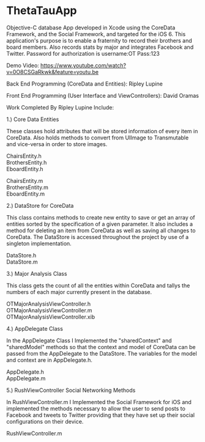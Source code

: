 ThetaTauApp
===========

Objective-C database App developed in Xcode using the CoreData Framework, and the Social Framework, and targeted for the iOS 6. This application's purpose is to enable a fraternity to record their brothers and board members. Also records stats by major and integrates Facebook and Twitter. Password for authorization is username:OT Pass:123

Demo Video: https://www.youtube.com/watch?v=0O8CSGaRkwk&feature=youtu.be

Back End Programming (CoreData and Entities): Ripley Lupine

Front End Programming (User Interface and ViewControllers): David Oramas

Work Completed By Ripley Lupine Include:

1.) Core Data Entities

These classes hold attributes that will be stored information of every item in CoreData. 
Also holds methods to convert from UIImage to Transmutable and vice-versa in order to store images.

ChairsEntity.h   
BrothersEntity.h  
EboardEntity.h  

ChairsEntity.m  
BrothersEntity.m  
EboardEntity.m  

2.) DataStore for CoreData

This class contains methods to create new entity to save or get an array of entities sorted by the specification 
of a given parameter. It also includes a method for deleting an item from CoreData as well as saving all changes to
CoreData. The DataStore is accessed throughout the project by use of a singleton implementation.

DataStore.h  
DataStore.m  

3.) Major Analysis Class

This class gets the count of all the entities within CoreData and tallys the numbers of each major currently present
in the database.

OTMajorAnalysisViewController.h  
OTMajorAnalysisViewController.m  
OTMajorAnalysisViewController.xib  

4.) AppDelegate Class

In the AppDelegate Class I Implemented the "sharedContext" and "sharedModel" methods so that the context and model
of CoreData can be passed from the AppDelegate to the DataStore. The variables for the model and context are in
AppDelegate.h.

AppDelegate.h  
AppDelegate.m  

5.) RushViewController Social Networking Methods

In RushViewController.m I Implemented the Social Framework for iOS and implemented the methods necessary to allow
the user to send posts to Facebook and tweets to Twitter providing that they have set up their social configurations
on their device.

RushViewController.m


